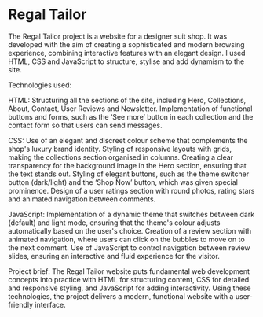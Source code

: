 # Regal Tailor

The Regal Tailor project is a website for a designer suit shop. It was developed with the aim of creating a sophisticated and modern browsing experience, combining interactive features with an elegant design. I used HTML, CSS and JavaScript to structure, stylise and add dynamism to the site.

Technologies used:

HTML:
Structuring all the sections of the site, including Hero, Collections, About, Contact, User Reviews and Newsletter.
Implementation of functional buttons and forms, such as the ‘See more’ button in each collection and the contact form so that users can send messages.

CSS:
Use of an elegant and discreet colour scheme that complements the shop's luxury brand identity.
Styling of responsive layouts with grids, making the collections section organised in columns.
Creating a clear transparency for the background image in the Hero section, ensuring that the text stands out.
Styling of elegant buttons, such as the theme switcher button (dark/light) and the ‘Shop Now’ button, which was given special prominence.
Design of a user ratings section with round photos, rating stars and animated navigation between comments.

JavaScript:
Implementation of a dynamic theme that switches between dark (default) and light mode, ensuring that the theme's colour adjusts automatically based on the user's choice.
Creation of a review section with animated navigation, where users can click on the bubbles to move on to the next comment.
Use of JavaScript to control navigation between review slides, ensuring an interactive and fluid experience for the visitor.

Project brief:
The Regal Tailor website puts fundamental web development concepts into practice with HTML for structuring content, CSS for detailed and responsive styling, and JavaScript for adding interactivity. Using these technologies, the project delivers a modern, functional website with a user-friendly interface.
